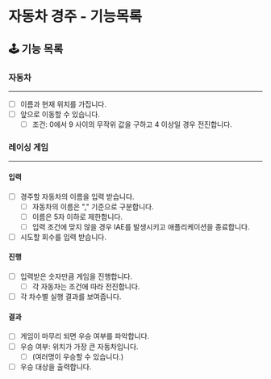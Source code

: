 # 자동차 경주 - 기능목록

## 🕹️️ 기능 목록

### 자동차
___
- [ ] 이름과 현재 위치를 가집니다.
- [ ] 앞으로 이동할 수 있습니다.
  - [ ] 조건: 0에서 9 사이의 무작위 값을 구하고 4 이상일 경우 전진합니다.

### 레이싱 게임
___
#### 입력
- [ ] 경주할 자동차의 이름을 입력 받습니다.
  - [ ] 자동차의 이름은 "," 기준으로 구분합니다.
  - [ ] 이름은 5자 이하로 제한합니다.
  - [ ] 입력 조건에 맞지 않을 경우 IAE를 발생시키고 애플리케이션을 종료합니다.

- [ ] 시도할 회수를 입력 받습니다.

#### 진행
- [ ] 입력받은 숫자만큼 게임을 진행합니다.
  - [ ] 각 자동차는 조건에 따라 전진합니다.

- [ ] 각 차수별 실행 결과를 보여줍니다.

#### 결과
- [ ] 게임이 마무리 되면 우승 여부를 파악합니다.
- [ ] 우승 여부: 위치가 가장 큰 자동차입니다. 
  - [ ] (여러명이 우승할 수 있습니다.)

- [ ] 우승 대상을 출력합니다.